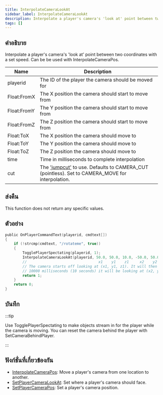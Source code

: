 ```yaml
---
title: InterpolateCameraLookAt
sidebar_label: InterpolateCameraLookAt
description: Interpolate a player's camera's 'look at' point between two coordinates with a set speed.
tags: []
---
```


## คำอธิบาย

Interpolate a player's camera's 'look at' point between two coordinates with a set speed. Can be be used with InterpolateCameraPos.

| Name        | Description                                                                                                                     |
| ----------- | ------------------------------------------------------------------------------------------------------------------------------- |
| playerid    | The ID of the player the camera should be moved for                                                                             |
| Float:FromX | The X position the camera should start to move from                                                                             |
| Float:FromY | The Y position the camera should start to move from                                                                             |
| Float:FromZ | The Z position the camera should start to move from                                                                             |
| Float:ToX   | The X position the camera should move to                                                                                        |
| Float:ToY   | The Y position the camera should move to                                                                                        |
| Float:ToZ   | The Z position the camera should move to                                                                                        |
| time        | Time in milliseconds to complete interpolation                                                                                  |
| cut         | The ['jumpcut'](../resources/cameracutstyles) to use. Defaults to CAMERA_CUT (pointless). Set to CAMERA_MOVE for interpolation. |

## ส่งคืน

This function does not return any specific values.

## ตัวอย่าง

```c
public OnPlayerCommandText(playerid, cmdtext[])
{
    if (!strcmp(cmdtext, "/rotateme", true))
    {
        TogglePlayerSpectating(playerid, 1);
        InterpolateCameraLookAt(playerid, 50.0, 50.0, 10.0, -50.0, 50.0, 10.0, 10000, CAMERA_MOVE);
        //                                 x1    y1    z1     x2    y2    z2
        // The camera starts off looking at (x1, y1, z1). It will then rotate and after
        // 10000 milliseconds (10 seconds) it will be looking at (x2, y2, z2).
        return 1;
    }
    return 0;
}
```

## บันทึก

:::tip

Use TogglePlayerSpectating to make objects stream in for the player while the camera is moving. You can reset the camera behind the player with SetCameraBehindPlayer.

:::

## ฟังก์ชั่นที่เกี่ยวข้องกัน

- [InterpolateCameraPos](InterpolateCameraPos): Move a player's camera from one location to another.
- [SetPlayerCameraLookAt](SetPlayerCameraLookAt): Set where a player's camera should face.
- [SetPlayerCameraPos](SetPlayerCameraPos): Set a player's camera position.
